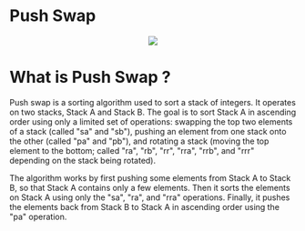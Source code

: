 # Push Swap

<p align="center">
<img src="https://play-lh.googleusercontent.com/WRlGQXa9Pav7YZPW-P5X8PAga0lF2T1BAzmasxB9qV_1_om5DgmMbxOFo2SK8ZN5K5k" align="center"/>
</p>

# What is Push Swap ? 

Push swap is a sorting algorithm used to sort a stack of integers. It operates on two stacks, Stack A and Stack B. The goal is to sort Stack A in ascending order using only a limited set of operations: swapping the top two elements of a stack (called "sa" and "sb"), pushing an element from one stack onto the other (called "pa" and "pb"), and rotating a stack (moving the top element to the bottom; called "ra", "rb", "rr", "rra", "rrb", and "rrr" depending on the stack being rotated).

The algorithm works by first pushing some elements from Stack A to Stack B, so that Stack A contains only a few elements. Then it sorts the elements on Stack A using only the "sa", "ra", and "rra" operations. Finally, it pushes the elements back from Stack B to Stack A in ascending order using the "pa" operation.
